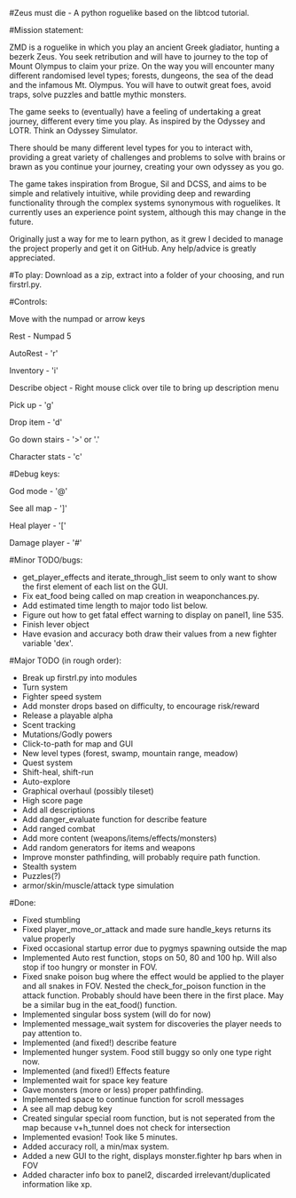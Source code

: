 #Zeus must die - A python roguelike based on the libtcod tutorial.

#Mission statement:

ZMD is a roguelike in which you play an ancient Greek gladiator, hunting a bezerk Zeus.
You seek retribution and will have to journey to the top of Mount Olympus to claim your
prize. On the way you will encounter many different randomised level types; forests,
dungeons, the sea of the dead and the infamous Mt. Olympus. You will have to outwit
great foes, avoid traps, solve puzzles and battle mythic monsters.

The game seeks to (eventually) have a feeling of undertaking a great journey, different
every time you play. As inspired by the Odyssey and LOTR. Think an Odyssey Simulator.

There should be many different level types for you to interact with, providing a great
variety of challenges and problems to solve with brains or brawn as you continue your
journey, creating your own odyssey as you go.

The game takes inspiration from Brogue, Sil and DCSS, and aims to be simple and relatively
intuitive, while providing deep and rewarding functionality through the complex systems
synonymous with roguelikes. It currently uses an experience point system, although this
may change in the future.

Originally just a way for me to learn python, as it grew I decided to manage the project
properly and get it on GitHub. Any help/advice is greatly appreciated.

#To play:
Download as a zip, extract into a folder of your choosing, and run firstrl.py.

#Controls:

Move with the numpad or arrow keys

Rest - Numpad 5

AutoRest - 'r'

Inventory - 'i'

Describe object - Right mouse click over tile to bring up description menu

Pick up - 'g'

Drop item - 'd'

Go down stairs - '>' or '.'

Character stats - 'c'

#Debug keys:

God mode - '@'

See all map - ']'

Heal player - '['

Damage player - '#'


#Minor TODO/bugs:

- get_player_effects and iterate_through_list seem to only
	want to show the first element of each list on the GUI.	
- Fix eat_food being called on map creation in weaponchances.py.
- Add estimated time length to major todo list below.
- Figure out how to get fatal effect warning to display on panel1, line 535.
- Finish lever object
- Have evasion and accuracy both draw their values from a new fighter variable 'dex'.




#Major TODO (in rough order):
- Break up firstrl.py into modules
- Turn system
- Fighter speed system
- Add monster drops based on difficulty, to encourage risk/reward
- Release a playable alpha
- Scent tracking
- Mutations/Godly powers
- Click-to-path for map and GUI
- New level types (forest, swamp, mountain range, meadow)
- Quest system
- Shift-heal, shift-run
- Auto-explore
- Graphical overhaul (possibly tileset)
- High score page
- Add all descriptions
- Add danger_evaluate function for describe feature
- Add ranged combat
- Add more content (weapons/items/effects/monsters)
- Add random generators for items and weapons
- Improve monster pathfinding, will probably require path function.
- Stealth system
- Puzzles(?)
- armor/skin/muscle/attack type simulation


#Done:
- Fixed stumbling
- Fixed player_move_or_attack and made sure handle_keys returns its value properly
- Fixed occasional startup error due to pygmys spawning outside the map
- Implemented Auto rest function, stops on 50, 80 and 100 hp. Will also stop if too hungry or monster in FOV.
- Fixed snake poison bug where the effect would be applied to the player and all snakes in FOV.
	Nested the check_for_poison function in the attack function. Probably should have been
	there in the first place. May be a similar bug in the eat_food() function.
- Implemented singular boss system (will do for now)
- Implemented message_wait system for discoveries the player needs to pay attention to.
- Implemented (and fixed!) describe feature
- Implemented hunger system. Food still buggy so only one type right now.
- Implemented (and fixed!) Effects feature
- Implemented wait for space key feature
- Gave monsters (more or less) proper pathfinding.
- Implemented space to continue function for scroll messages
- A see all map debug key
- Created singular special room function, but is not seperated from the map because v+h_tunnel does not check for intersection
- Implemented evasion! Took like 5 minutes.
- Added accuracy roll, a min/max system.
- Added a new GUI to the right, displays monster.fighter hp bars when in FOV
- Added character info box to panel2, discarded irrelevant/duplicated information like xp.




